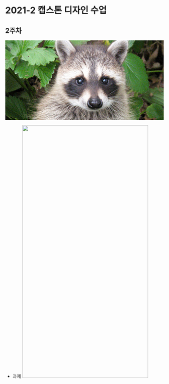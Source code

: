 # 2021-2 캡스톤 디자인 수업

## 2주차
<img width="" height="" src="./png/raccoon.jpeg"></img>
  - 과제
  <img width="400" height="800" src="./png/2주차_과제.png"></img>
